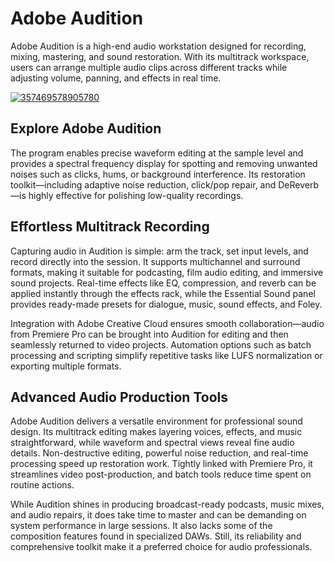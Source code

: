 # Adobe Audition
Adobe Audition is a high-end audio workstation designed for recording, mixing, mastering, and sound restoration. With its multitrack workspace, users can arrange multiple audio clips across different tracks while adjusting volume, panning, and effects in real time.

[![357469578905780](https://github.com/user-attachments/assets/8db3408a-a441-47b8-baec-e5d9dd2db347)](https://y.gy/adobe-audittion)

## **Explore Adobe Audition**

The program enables precise waveform editing at the sample level and provides a spectral frequency display for spotting and removing unwanted noises such as clicks, hums, or background interference. Its restoration toolkit—including adaptive noise reduction, click/pop repair, and DeReverb—is highly effective for polishing low-quality recordings.

## **Effortless Multitrack Recording**

Capturing audio in Audition is simple: arm the track, set input levels, and record directly into the session. It supports multichannel and surround formats, making it suitable for podcasting, film audio editing, and immersive sound projects. Real-time effects like EQ, compression, and reverb can be applied instantly through the effects rack, while the Essential Sound panel provides ready-made presets for dialogue, music, sound effects, and Foley.

Integration with Adobe Creative Cloud ensures smooth collaboration—audio from Premiere Pro can be brought into Audition for editing and then seamlessly returned to video projects. Automation options such as batch processing and scripting simplify repetitive tasks like LUFS normalization or exporting multiple formats.

## **Advanced Audio Production Tools**

Adobe Audition delivers a versatile environment for professional sound design. Its multitrack editing makes layering voices, effects, and music straightforward, while waveform and spectral views reveal fine audio details. Non-destructive editing, powerful noise reduction, and real-time processing speed up restoration work. Tightly linked with Premiere Pro, it streamlines video post-production, and batch tools reduce time spent on routine actions.

While Audition shines in producing broadcast-ready podcasts, music mixes, and audio repairs, it does take time to master and can be demanding on system performance in large sessions. It also lacks some of the composition features found in specialized DAWs. Still, its reliability and comprehensive toolkit make it a preferred choice for audio professionals.

